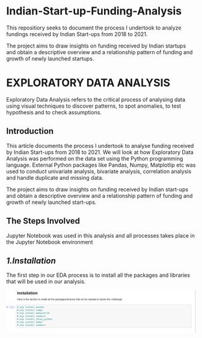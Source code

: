 # Indian-Start-up-Funding-Analysis
This repositiory seeks to document the process I undertook to analyze fundings received by Indian Start-ups from 2018 to 2021.

The project aims to draw insights on funding received by Indian startups and obtain a descriptive overview and a relationship pattern of funding and growth of newly launched startups.


# EXPLORATORY DATA ANALYSIS
Exploratory Data Analysis refers to the critical process of analysing data using visual techniques to discover patterns, to spot anomalies, to test hypothesis and to check assumptions. 

## Introduction

This article documents the process I undertook to analyse funding received by Indian Start-ups from 2018 to 2021. We will look at how Exploratory Data Analysis was performed on the data set using the Python programming language. External Python packages like Pandas, Numpy, Matplotlip etc was used to conduct univariate analysis, bivariate analysis, correlation analysis and handle duplicate and missing data.

The project aims to draw insights on funding received by Indian start-ups and obtain a descriptive overview and a relationship pattern of funding and growth of newly launched start-ups.


## The Steps Involved
Jupyter Notebook was used in this analysis and all processes takes place in the Jupyter Notebook environment

##  ***1.Installation***

The first step in our EDA process is to install all the packages and libraries that will be used in our analysis. 

![Installation Image](https://github.com/Gilbert-B/Indian-Start-up-Funding-Analysis/blob/main/Screenshots%20of%20code/Installation.png)

